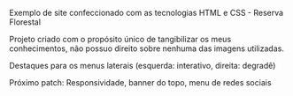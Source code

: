Exemplo de site confeccionado com as tecnologias HTML e CSS - Reserva Florestal

Projeto criado com o propósito único de tangibilizar os meus conhecimentos, não possuo direito sobre nenhuma das imagens utilizadas.

Destaques para os menus laterais (esquerda: interativo, direita: degradê)

Próximo patch: Responsividade, banner do topo, menu de redes sociais